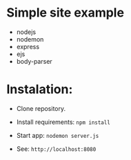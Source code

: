 # Simple site example

* nodejs
* nodemon
* express
* ejs
* body-parser

# Instalation:

* Clone repository.

* Install requirements:
	`npm install`

* Start app:
	`nodemon server.js`

* See:
	`http://localhost:8080`
